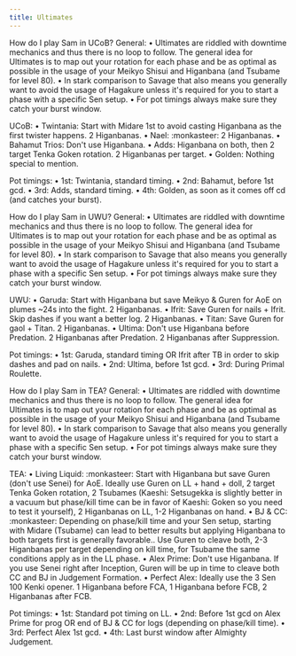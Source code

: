 ```yaml
---
title: Ultimates
---
```

How do I play Sam in UCoB?
General:
• Ultimates are riddled with downtime mechanics and thus there is no loop to follow. The general idea for Ultimates is to map out your rotation for each phase and be as optimal as possible in the usage of your Meikyo Shisui and Higanbana (and Tsubame for level 80).
• In stark comparison to Savage that also means you generally want to avoid the usage of Hagakure unless it's required for you to start a phase with a specific Sen setup.
• For pot timings always make sure they catch your burst window.

UCoB:
• Twintania: Start with Midare 1st to avoid casting Higanbana as the first twister happens. 2 Higanbanas.
• Nael: :monkasteer: 2 Higanbanas.
• Bahamut Trios: Don't use Higanbana.
• Adds: Higanbana on both, then 2 target Tenka Goken rotation. 2 Higanbanas per target.
• Golden: Nothing special to mention.

Pot timings:
• 1st: Twintania, standard timing.
• 2nd: Bahamut, before 1st gcd.
• 3rd: Adds, standard timing.
• 4th: Golden, as soon as it comes off cd (and catches your burst).


How do I play Sam in UWU?
General:
• Ultimates are riddled with downtime mechanics and thus there is no loop to follow. The general idea for Ultimates is to map out your rotation for each phase and be as optimal as possible in the usage of your Meikyo Shisui and Higanbana (and Tsubame for level 80).
• In stark comparison to Savage that also means you generally want to avoid the usage of Hagakure unless it's required for you to start a phase with a specific Sen setup.
• For pot timings always make sure they catch your burst window.

UWU:
• Garuda: Start with Higanbana but save Meikyo & Guren for AoE on plumes ~24s into the fight. 2 Higanbanas.
• Ifrit: Save Guren for nails + Ifrit. Skip dashes if you want a better log. 2 Higanbanas.
• Titan: Save Guren for gaol + Titan. 2 Higanbanas.
• Ultima: Don't use Higanbana before Predation. 2 Higanbanas after Predation. 2 Higanbanas after Suppression.

Pot timings:
• 1st: Garuda, standard timing OR Ifrit after TB in order to skip dashes and pad on nails.
• 2nd: Ultima, before 1st gcd.
• 3rd: During Primal Roulette.


How do I play Sam in TEA?
General:
• Ultimates are riddled with downtime mechanics and thus there is no loop to follow. The general idea for Ultimates is to map out your rotation for each phase and be as optimal as possible in the usage of your Meikyo Shisui and Higanbana (and Tsubame for level 80).
• In stark comparison to Savage that also means you generally want to avoid the usage of Hagakure unless it's required for you to start a phase with a specific Sen setup.
• For pot timings always make sure they catch your burst window.

TEA:
• Living Liquid: :monkasteer: Start with Higanbana but save Guren (don't use Senei) for AoE. Ideally use Guren on LL + hand + doll, 2 target Tenka Goken rotation, 2 Tsubames (Kaeshi: Setsugekka is slightly better in a vacuum but phase/kill time can be in favor of Kaeshi: Goken so you need to test it yourself), 2 Higanbanas on LL, 1-2 Higanbanas on hand.
• BJ & CC: :monkasteer: Depending on phase/kill time and your Sen setup, starting with Midare (Tsubame) can lead to better results but applying Higanbana to both targets first is generally favorable.. Use Guren to cleave both, 2-3 Higanbanas per target depending on kill time, for Tsubame the same conditions apply as in the LL phase.
• Alex Prime: Don't use Higanbana. If you use Senei right after Inception, Guren will be up in time to cleave both CC and BJ in Judgement Formation.
• Perfect Alex: Ideally use the 3 Sen 100 Kenki opener. 1 Higanbana before FCA, 1 Higanbana before FCB, 2 Higanbanas after FCB.

Pot timings:
• 1st: Standard pot timing on LL.
• 2nd: Before 1st gcd on Alex Prime for prog OR end of BJ & CC for logs (depending on phase/kill time).
• 3rd: Perfect Alex 1st gcd.
• 4th: Last burst window after Almighty Judgement.